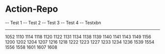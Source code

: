 # Action-Repo

-- Test 1
-- Test 2
-- Test 3
-- Test 4
-- Testxbn

---

1052
1110
1114
1118
1120
1122
1131
1134
1138
1139
1140
1141
1143
1149
1156
1200
1202
1204
1207
1216
1218
1222
1223
1227
1233
1234
1236
1539
1554
1556
1558
1601
1607
1608
